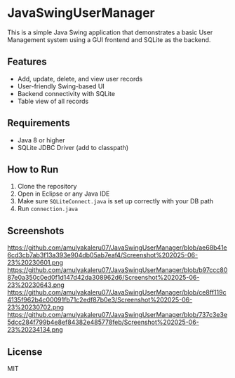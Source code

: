 # JavaSwingUserManager

This is a simple Java Swing application that demonstrates a basic User Management system using a GUI frontend and SQLite as the backend.

## Features
- Add, update, delete, and view user records
- User-friendly Swing-based UI
- Backend connectivity with SQLite
- Table view of all records

## Requirements
- Java 8 or higher
- SQLite JDBC Driver (add to classpath)

## How to Run
1. Clone the repository
2. Open in Eclipse or any Java IDE
3. Make sure `SQLiteConnect.java` is set up correctly with your DB path
4. Run `connection.java`

## Screenshots

https://github.com/amulyakaleru07/JavaSwingUserManager/blob/ae68b41e6cd3cb7ab3f13a393e904db05ab7eaf4/Screenshot%202025-06-23%20230601.png
https://github.com/amulyakaleru07/JavaSwingUserManager/blob/b97ccc8087e0a350c0ed0f1d147d42da308962d6/Screenshot%202025-06-23%20230643.png
https://github.com/amulyakaleru07/JavaSwingUserManager/blob/ce8ff119c4135f962b4c00091fb71c2edf87b0e3/Screenshot%202025-06-23%20230702.png
https://github.com/amulyakaleru07/JavaSwingUserManager/blob/737c3e3e5dcc284f799b4e8ef84382e485778feb/Screenshot%202025-06-23%20234134.png

## License
MIT
